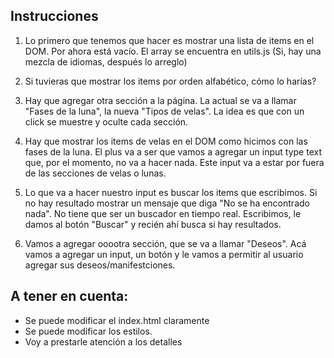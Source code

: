 ## Instrucciones

1. Lo primero que tenemos que hacer es mostrar una lista de items en el DOM. Por ahora está vacío.
   El array se encuentra en utils.js
   (Si, hay una mezcla de idiomas, después lo arreglo)

2. Si tuvieras que mostrar los items por orden alfabético, cómo lo harías?

3. Hay que agregar otra sección a la página. La actual se va a llamar "Fases de la luna", la nueva "Tipos de velas".
   La idea es que con un click se muestre y oculte cada sección.

4. Hay que mostrar los items de velas en el DOM como hicimos con las fases de la luna.
   El plus va a ser que vamos a agregar un input type text que, por el momento, no va a hacer nada.
   Este input va a estar por fuera de las secciones de velas o lunas.

5. Lo que va a hacer nuestro input es buscar los items que escribimos. Si no hay resultado mostrar un mensaje que diga "No se ha encontrado nada".
   No tiene que ser un buscador en tiempo real. Escribimos, le damos al botón "Buscar" y recién ahí busca si hay resultados.

6. Vamos a agregar ooootra sección, que se va a llamar "Deseos". Acá vamos a agregar un input, un botón y le vamos a permitir al usuario agregar sus deseos/manifestciones.

## A tener en cuenta:

- Se puede modificar el index.html claramente
- Se puede modificar los estilos.
- Voy a prestarle atención a los detalles
